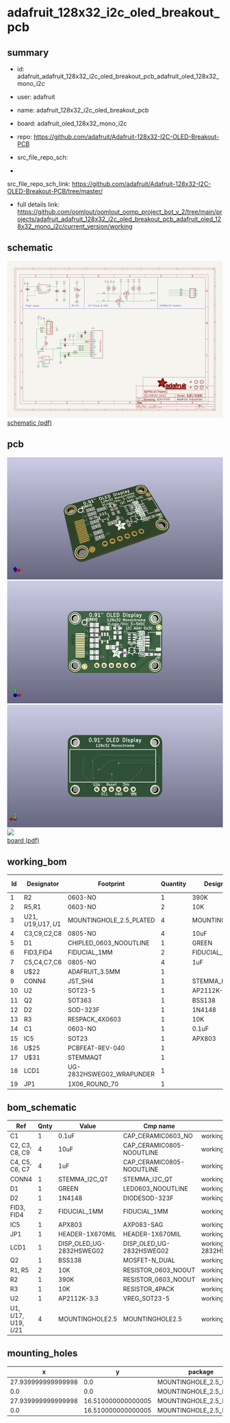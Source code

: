 # adafruit_128x32_i2c_oled_breakout_pcb
 
## summary 
* id: adafruit_adafruit_128x32_i2c_oled_breakout_pcb_adafruit_oled_128x32_mono_i2c
* user: adafruit
* name: adafruit_128x32_i2c_oled_breakout_pcb
* board: adafruit_oled_128x32_mono_i2c
* repo: https://github.com/adafruit/Adafruit-128x32-I2C-OLED-Breakout-PCB



* src_file_repo_sch: 
*
 src_file_repo_sch_link: https://github.com/adafruit/Adafruit-128x32-I2C-OLED-Breakout-PCB/tree/master/
* full details link: https://github.com/oomlout/oomlout_oomp_project_bot_v_2/tree/main/projects/adafruit_adafruit_128x32_i2c_oled_breakout_pcb_adafruit_oled_128x32_mono_i2c/current_version/working  

## schematic  
![](working_schematic_600.png)  
[schematic (pdf)](working_schematic.pdf)  

## pcb  
![](working_3d_600.png) 
![](working_3d_front_600.png)  
![](working_3d_back_600.png)  
![](working_600.png)  
[board (pdf)](working.pdf)  

## working_bom
| Id | Designator | Footprint | Quantity | Designation | Supplier and ref |  | None | 
| --- | --- | --- | --- | --- | --- | --- | --- | 
| 1 | R2 | 0603-NO | 1 | 390K |  |  | [''] | 
| 2 | R5,R1 | 0603-NO | 2 | 10K |  |  | [''] | 
| 3 | U$21,U$19,U$17,U$1 | MOUNTINGHOLE_2.5_PLATED | 4 | MOUNTINGHOLE2.5 |  |  | [''] | 
| 4 | C3,C9,C2,C8 | 0805-NO | 4 | 10uF |  |  | [''] | 
| 5 | D1 | CHIPLED_0603_NOOUTLINE | 1 | GREEN |  |  | [''] | 
| 6 | FID3,FID4 | FIDUCIAL_1MM | 2 | FIDUCIAL_1MM |  |  | [''] | 
| 7 | C5,C4,C7,C6 | 0805-NO | 4 | 1uF |  |  | [''] | 
| 8 | U$22 | ADAFRUIT_3.5MM | 1 |  |  |  | [''] | 
| 9 | CONN4 | JST_SH4 | 1 | STEMMA_I2C_QT |  |  | [''] | 
| 10 | U2 | SOT23-5 | 1 | AP2112K-3.3 |  |  | [''] | 
| 11 | Q2 | SOT363 | 1 | BSS138 |  |  | [''] | 
| 12 | D2 | SOD-323F | 1 | 1N4148 |  |  | [''] | 
| 13 | R3 | RESPACK_4X0603 | 1 | 10K |  |  | [''] | 
| 14 | C1 | 0603-NO | 1 | 0.1uF |  |  | [''] | 
| 15 | IC5 | SOT23 | 1 | APX803 |  |  | [''] | 
| 16 | U$25 | PCBFEAT-REV-040 | 1 |  |  |  | [''] | 
| 17 | U$31 | STEMMAQT | 1 |  |  |  | [''] | 
| 18 | LCD1 | UG-2832HSWEG02_WRAPUNDER | 1 |  |  |  | [''] | 
| 19 | JP1 | 1X06_ROUND_70 | 1 |  |  |  | [''] | 


## bom_schematic
| Ref | Qnty | Value | Cmp name | Footprint | Description | Vendor | DNP | 
| --- | --- | --- | --- | --- | --- | --- | --- | 
| C1 | 1 | 0.1uF | CAP_CERAMIC0603_NO | working:0603-NO |  |  |  | 
| C2, C3, C8, C9 | 4 | 10uF | CAP_CERAMIC0805-NOOUTLINE | working:0805-NO |  |  |  | 
| C4, C5, C6, C7 | 4 | 1uF | CAP_CERAMIC0805-NOOUTLINE | working:0805-NO |  |  |  | 
| CONN4 | 1 | STEMMA_I2C_QT | STEMMA_I2C_QT | working:JST_SH4 |  |  |  | 
| D1 | 1 | GREEN | LED0603_NOOUTLINE | working:CHIPLED_0603_NOOUTLINE |  |  |  | 
| D2 | 1 | 1N4148 | DIODESOD-323F | working:SOD-323F |  |  |  | 
| FID3, FID4 | 2 | FIDUCIAL_1MM | FIDUCIAL_1MM | working:FIDUCIAL_1MM |  |  |  | 
| IC5 | 1 | APX803 | AXP083-SAG | working:SOT23 |  |  |  | 
| JP1 | 1 | HEADER-1X670MIL | HEADER-1X670MIL | working:1X06_ROUND_70 |  |  |  | 
| LCD1 | 1 | DISP_OLED_UG-2832HSWEG02 | DISP_OLED_UG-2832HSWEG02 | working:UG-2832HSWEG02_WRAPUNDER |  |  |  | 
| Q2 | 1 | BSS138 | MOSFET-N_DUAL | working:SOT363 |  |  |  | 
| R1, R5 | 2 | 10K | RESISTOR_0603_NOOUT | working:0603-NO |  |  |  | 
| R2 | 1 | 390K | RESISTOR_0603_NOOUT | working:0603-NO |  |  |  | 
| R3 | 1 | 10K | RESISTOR_4PACK | working:RESPACK_4X0603 |  |  |  | 
| U2 | 1 | AP2112K-3.3 | VREG_SOT23-5 | working:SOT23-5 |  |  |  | 
| U$1, U$17, U$19, U$21 | 4 | MOUNTINGHOLE2.5 | MOUNTINGHOLE2.5 | working:MOUNTINGHOLE_2.5_PLATED |  |  |  | 


## mounting_holes
| x | y | package | value | ref | size | 
| --- | --- | --- | --- | --- | --- | 
| 27.939999999999998 | 0.0 | MOUNTINGHOLE_2.5_PLATED | MOUNTINGHOLE2.5 | U$1 | m3 | 
| 0.0 | 0.0 | MOUNTINGHOLE_2.5_PLATED | MOUNTINGHOLE2.5 | U$17 | m3 | 
| 27.939999999999998 | 16.510000000000005 | MOUNTINGHOLE_2.5_PLATED | MOUNTINGHOLE2.5 | U$19 | m3 | 
| 0.0 | 16.510000000000005 | MOUNTINGHOLE_2.5_PLATED | MOUNTINGHOLE2.5 | U$21 | m3 | 


